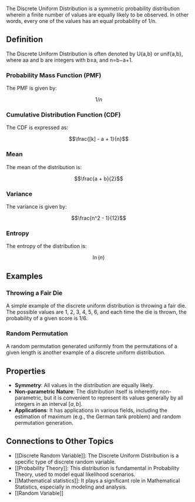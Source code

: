 The Discrete Uniform Distribution is a symmetric probability distribution wherein a finite number of values are equally likely to be observed. In other words, every one of the values has an equal probability of 1/n​.

## Definition

The Discrete Uniform Distribution is often denoted by U{a,b} or unif{a,b}, where aa and b are integers with b≥a, and n=b−a+1.

### Probability Mass Function (PMF)

The PMF is given by:

$$1/n$$

### Cumulative Distribution Function (CDF)

The CDF is expressed as:

$$\frac{[k] - a + 1}{n}$$

### Mean

The mean of the distribution is:

$$\frac{a + b}{2}$$

### Variance

The variance is given by:

$$\frac{n^2 - 1}{12}$$

### Entropy

The entropy of the distribution is:

$$\ln(n)$$

## Examples

### Throwing a Fair Die

A simple example of the discrete uniform distribution is throwing a fair die. The possible values are 1, 2, 3, 4, 5, 6, and each time the die is thrown, the probability of a given score is 1/6​.

### Random Permutation

A random permutation generated uniformly from the permutations of a given length is another example of a discrete uniform distribution.

## Properties

- **Symmetry**: All values in the distribution are equally likely.
- **Non-parametric Nature**: The distribution itself is inherently non-parametric, but it is convenient to represent its values generally by all integers in an interval $[a,b]$.
- **Applications**: It has applications in various fields, including the estimation of maximum (e.g., the German tank problem) and random permutation generation.

## Connections to Other Topics

- [[Discrete Random Variable]]: The Discrete Uniform Distribution is a specific type of discrete random variable.
- [[Probability Theory]]: This distribution is fundamental in Probability Theory, used to model equal likelihood scenarios.
- [[Mathematical statistics]]: It plays a significant role in Mathematical Statistics, especially in modeling and analysis.
- [[Random Variable]]
